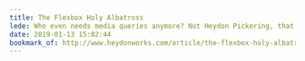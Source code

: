 ```yaml
---
title: The Flexbox Holy Albatross
lede: Who even needs media queries anymore? Not Heydon Pickering, that's who.
date: 2019-01-13 15:02:44
bookmark_of: http://www.heydonworks.com/article/the-flexbox-holy-albatross
---
```

